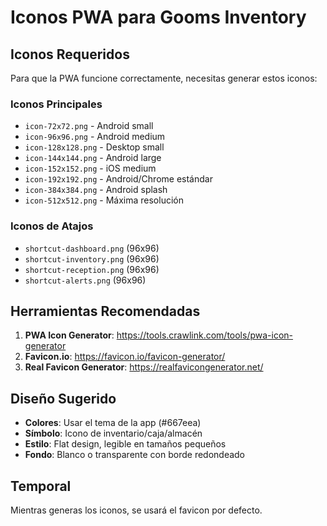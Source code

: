 # Iconos PWA para Gooms Inventory

## Iconos Requeridos

Para que la PWA funcione correctamente, necesitas generar estos iconos:

### Iconos Principales
- `icon-72x72.png` - Android small
- `icon-96x96.png` - Android medium  
- `icon-128x128.png` - Desktop small
- `icon-144x144.png` - Android large
- `icon-152x152.png` - iOS medium
- `icon-192x192.png` - Android/Chrome estándar
- `icon-384x384.png` - Android splash
- `icon-512x512.png` - Máxima resolución

### Iconos de Atajos
- `shortcut-dashboard.png` (96x96)
- `shortcut-inventory.png` (96x96) 
- `shortcut-reception.png` (96x96)
- `shortcut-alerts.png` (96x96)

## Herramientas Recomendadas

1. **PWA Icon Generator**: https://tools.crawlink.com/tools/pwa-icon-generator
2. **Favicon.io**: https://favicon.io/favicon-generator/
3. **Real Favicon Generator**: https://realfavicongenerator.net/

## Diseño Sugerido

- **Colores**: Usar el tema de la app (#667eea)
- **Símbolo**: Icono de inventario/caja/almacén
- **Estilo**: Flat design, legible en tamaños pequeños
- **Fondo**: Blanco o transparente con borde redondeado

## Temporal

Mientras generas los iconos, se usará el favicon por defecto.